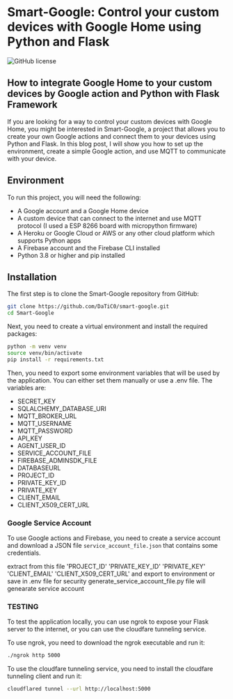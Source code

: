 # Smart-Google: Control your custom devices with Google Home using Python and Flask

![GitHub license](https://img.shields.io/github/license/DaTiC0/smart-google)

## How to integrate Google Home to your custom devices by Google action and Python with Flask Framework

If you are looking for a way to control your custom devices with Google Home, you might be interested in Smart-Google, a project that allows you to create your own Google actions and connect them to your devices using Python and Flask. In this blog post, I will show you how to set up the environment, create a simple Google action, and use MQTT to communicate with your device.

## Environment

To run this project, you will need the following:

- A Google account and a Google Home device
- A custom device that can connect to the internet and use MQTT protocol (I used a ESP 8266 board with micropython firmware)
- A Heroku or Google Cloud or AWS or any other cloud platform which supports Python apps
- A Firebase account and the Firebase CLI installed
- Python 3.8 or higher and pip installed

## Installation

The first step is to clone the Smart-Google repository from GitHub:

```bash
git clone https://github.com/DaTiC0/smart-google.git
cd Smart-Google
```

Next, you need to create a virtual environment and install the required packages:

```bash
python -m venv venv
source venv/bin/activate
pip install -r requirements.txt
```

Then, you need to export some environment variables that will be used by the application. You can either set them manually or use a .env file. The variables are:

- SECRET_KEY
- SQLALCHEMY_DATABASE_URI
- MQTT_BROKER_URL
- MQTT_USERNAME
- MQTT_PASSWORD
- API_KEY
- AGENT_USER_ID
- SERVICE_ACCOUNT_FILE
- FIREBASE_ADMINSDK_FILE
- DATABASEURL
- PROJECT_ID
- PRIVATE_KEY_ID
- PRIVATE_KEY
- CLIENT_EMAIL
- CLIENT_X509_CERT_URL

### Google Service Account

To use Google actions and Firebase, you need to create a service account and download a JSON file `service_account_file.json` that contains some credentials.

extract from this file
'PROJECT_ID'
'PRIVATE_KEY_ID'
'PRIVATE_KEY'
'CLIENT_EMAIL'
'CLIENT_X509_CERT_URL'
and export to environment or save in .env file for security
generate_service_account_file.py file will genearate service account

### TESTING

To test the application locally, you can use ngrok to expose your Flask server to the internet, or you can use the cloudfare tunneling service.

To use ngrok, you need to download the ngrok executable and run it:

```bash
./ngrok http 5000
```

To use the cloudfare tunneling service, you need to install the cloudfare tunneling client and run it:

```bash
cloudflared tunnel --url http://localhost:5000
```
